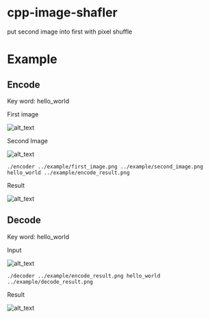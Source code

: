 # cpp-image-shafler
put second image into first with pixel shuffle

# Example 

## Encode

Key word: hello_world

First image

![alt_text]()

Second Image

![alt_text](../first_image.png?raw=true)

```
./encoder ../example/first_image.png ../example/second_image.png hello_world ../example/encode_result.png

```

Result

![alt_text](../encode_result.png?raw=true)

## Decode 

Key word: hello_world

Input

![alt_text](../encode_result.png?raw=true)

```
./decoder ../example/encode_result.png hello_world ../example/decode_result.png
```

Result

![alt_text](../decode_result.png?raw=true)
 
